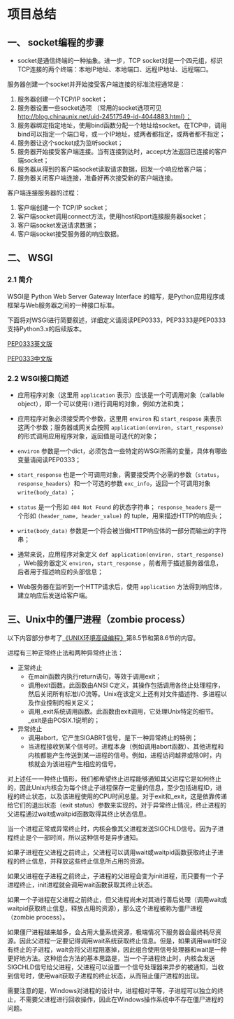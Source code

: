 # 项目总结

## 一、 socket编程的步骤

+ socket是通信终端的一种抽象。进一步，TCP socket对是一个四元组，标识TCP连接的两个终端：本地IP地址、本地端口、远程IP地址、远程端口。

服务器创建一个socket并开始接受客户端连接的标准流程通常是：

1. 服务器创建一个TCP/IP socket；
2. 服务器设置一些socket选项 （常用的socket选项可见 http://blog.chinaunix.net/uid-24517549-id-4044883.html）；
3. 服务器绑定指定地址，使用bind函数分配一个地址给socket。在TCP中，调用bind可以指定一个端口号，或一个IP地址，或两者都指定，或两者都不指定；
4. 服务器让这个socket成为监听socket；
5. 服务器开始接受客户端连接。当有连接到达时，accept方法返回已连接的客户端socket；
6. 服务器从得到的客户端socket读取请求数据，回发一个响应给客户端；
7. 服务器关闭客户端连接，准备好再次接受新的客户端连接。


客户端连接服务器的过程：

1. 客户端创建一个 TCP/IP socket；
2. 客户端socket调用connect方法，使用host和port连接服务器socket；
3. 客户端socket发送请求数据；
4. 客户端socket接受服务器的响应数据。



## 二、 WSGI

### 2.1 简介

WSGI是  Python Web Server Gateway Interface 的缩写，是Python应用程序或框架与Web服务器之间的一种接口标准。

下面将对WSGI进行简要叙述，详细定义请阅读PEP0333，PEP3333是PEP0333支持Python3.x的后续版本。

[PEP0333英文版](https://www.python.org/dev/peps/pep-0333/)

[PEP0333中文版](https://github.com/mainframer/PEP333-zh-CN)

### 2.2 WSGI接口简述

+ 应用程序对象（这里用 `application` 表示）应该是一个可调用对象（callable object），即一个可以使用`()`进行调用的对象，例如方法和类；
+ 应用程序对象必须接受两个参数，这里用 `environ` 和 `start_respose` 来表示这两个参数；服务器或网关会按照 `application(environ, start_response)` 的形式调用应用程序对象，返回值是可迭代的对象；
+ `environ` 参数是一个dict，必须包含一些特定的WSGI所需的变量，具体有哪些变量请阅读PEP0333；
+ `start_response` 也是一个可调用对象，需要接受两个必需的参数（`status`， `response_headers`）和一个可选的参数 `exc_info`，返回一个可调用对象 `write(body_data)` ；
+ `status` 是一个形如 `404 Not Found` 的状态字符串； `response_headers` 是一个形如 `(header_name, header_value)` 的 tuple，用来描述HTTP的响应头；
+ `write(body_data)` 参数是一个将会被当做HTTP响应体的一部分而输出的字符串；

+ 通常来说，应用程序对象定义 `def application(environ, start_response)` ，Web服务器定义 `environ`，`start_response` ，前者用于描述服务器信息，后者用于描述响应的头部信息；
+ Web服务器在监听到一个HTTP请求后，使用 `application` 方法得到响应体，建立响应后发送给客户端。

## 三、Unix中的僵尸进程（zombie process）

以下内容部分参考了[《UNIX环境高级编程》](http://book.douban.com/subject/1788421/)第8.5节和第8.6节的内容。

进程有三种正常终止法和两种异常终止法：

+ 正常终止
    - 在main函数内执行return语句，等效于调用exit；
    - 调用exit函数。此函数由ANSI C定义，其操作包括调用各终止处理程序，然后关闭所有标准I/O流等。Unix在该定义上还有对文件描述符、多进程以及作业控制的相关定义；
    - 调用_exit系统调用函数。此函数由exit调用，它处理Unix特定的细节。_exit是由POSIX.1说明的；
+ 异常终止
    - 调用abort，它产生SIGABRT信号，是下一种异常终止的特例；
    - 当进程接收到某个信号时。进程本身（例如调用abort函数）、其他进程和内核都能产生传送到某一进程的信号。例如，进程访问越界或除0时，内核就会为该进程产生相应的信号。

对上述任一一种终止情形，我们都希望终止进程能够通知其父进程它是如何终止的，因此Unix内核会为每个终止子进程保存一定量的信息，至少包括进程ID，进程的终止状态，以及该进程使用的CPU时间总量。对于exit和_exit，这是依靠传递给它们的退出状态（exit status）参数来实现的。对于异常终止情况，终止进程的父进程通过wait或waitpid函数取得其终止状态信息。

当一个进程正常或异常终止时，内核会像其父进程发送SIGCHLD信号。因为子进程终止是个一部时间，所以这种信号是异步通知。

如果子进程在父进程之前终止，父进程可以调用wait或waitpid函数获取终止子进程的终止信息，并释放这些终止信息所占用的资源。

如果父进程在子进程之前终止，子进程的父进程会变为init进程，而只要有一个子进程终止，init进程就会调用wait函数获取其终止状态。

如果一个子进程在父进程之前终止，但父进程尚未对其进行善后处理（调用wait或waitpid获取终止信息，释放占用的资源），那么这个进程被称为僵尸进程（zombie process）。

如果僵尸进程越来越多，会占用大量系统资源，极端情况下服务器会最终耗尽资源。因此父进程一定要记得调用wait系统获取终止信息。但是，如果调用wait时没有终止的子进程，wait会将父进程阻塞掉，因此组合使用信号处理器和wait是一种更好地方法。这种组合方法的基本思路是，当一个子进程终止时，内核会发送SIGCHLD信号给父进程，父进程可以设置一个信号处理器来异步的被通知，当收到信号时，使用wait获取子进程的终止状态，从而阻止僵尸进程的出现。


需要注意的是，Windows对进程的设计中，进程相对平等，子进程可以独立的终止，不需要父进程进行回收操作，因此在Windows操作系统中不存在僵尸进程的问题。
